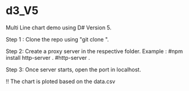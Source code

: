 # d3_V5
Multi Line chart demo using D# Version 5.

Step 1 : Clone the repo using "git clone <repo ssh>".
  
Step 2: Create a proxy server in the respective folder. 
  Example : #npm install http-server .
            #http-server .
            
Step 3: Once server starts, open the port in localhost.
  
  !! The chart is ploted based on the data.csv
